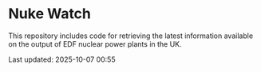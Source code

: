 # Nuke Watch

This repository includes code for retrieving the latest information available on the output of EDF nuclear power plants in the UK.

Last updated: 2025-10-07 00:55